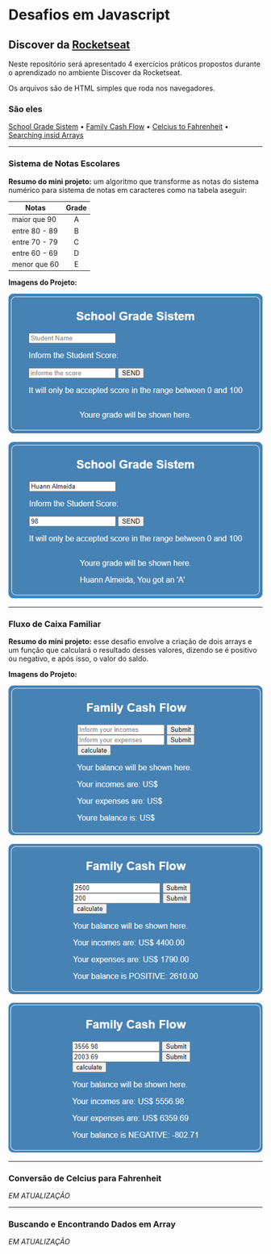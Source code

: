 # Desafios em Javascript

## Discover da [Rocketseat](http://www.rocketseat.com.br)

Neste repositório será apresentado 4 exercícios práticos propostos durante o aprendizado no ambiente Discover da Rocketseat.

Os arquivos são de HTML simples que roda nos navegadores.

### São eles

[School Grade Sistem](#sistema-de-notas-escolares) • [Family Cash Flow](#fluxo-de-caixa-familiar) • [Celcius to Fahrenheit](#conversão-de-celcius-para-fahrenheit) • [Searching insid Arrays](#buscando-e-encontrando-dados-em-array)

----

### Sistema de Notas Escolares

**Resumo do mini projeto:** um algoritmo que transforme as notas do sistema numérico para sistema de notas em caracteres como na tabela aseguir:

|Notas           |Grade |
|----            |:----:|
|maior que 90    |   A  |
|entre 80 - 89   |   B  |
|entre 70 - 79   |   C  |
|entre 60 - 69   |   D  |
|menor que 60    |   E  |

**Imagens do Projeto:**

![Screenshot](pictures/schoolGradeSistem-1.png?raw=true)

![Screenshot](pictures/schoolGradeSistem-2.png?raw=true)

----

### Fluxo de Caixa Familiar

**Resumo do mini projeto:** esse desafio envolve a criação de dois arrays e um função que calculará o resultado desses valores, dizendo se é positivo ou negativo, e após isso, o valor do saldo.

**Imagens do Projeto:**

![Screenshot](pictures/familyCashFlow-1.png?raw=true)

![Screenshot](pictures/familyCashFlow-2.png?raw=true)

![Screenshot](pictures/familyCashFlow-3.png?raw=true)

----

### Conversão de Celcius para Fahrenheit

*EM ATUALIZAÇÃO*

----

### Buscando e Encontrando Dados em Array

*EM ATUALIZAÇÃO*
